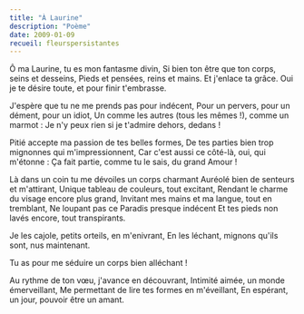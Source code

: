 ```yaml
---
title: "À Laurine"
description: "Poème"
date: 2009-01-09
recueil: fleurspersistantes
---
```


Ô ma Laurine, tu es mon fantasme divin,
Si bien ton être que ton corps, seins et desseins,
Pieds et pensées, reins et mains. Et j'enlace ta grâce.
Oui je te désire toute, et pour finir t'embrasse.

J'espère que tu ne me prends pas pour indécent,
Pour un pervers, pour un dément, pour un idiot,
Un comme les autres (tous les mêmes !), comme un marmot :
Je n'y peux rien si je t'admire dehors, dedans !

Pitié accepte ma passion de tes belles formes,
De tes parties bien trop mignonnes qui m'impressionnent,
Car c'est aussi ce côté-là, oui, qui m'étonne :
Ça fait partie, comme tu le sais, du grand Amour !

Là dans un coin tu me dévoiles un corps charmant
Auréolé bien de senteurs et m'attirant,
Unique tableau de couleurs, tout excitant,
Rendant le charme du visage encore plus grand,
Invitant mes mains et ma langue, tout en tremblant,
Ne loupant pas ce Paradis presque indécent
Et tes pieds non lavés encore, tout transpirants.

Je les cajole, petits orteils, en m'enivrant,
En les léchant, mignons qu'ils sont, nus maintenant.

Tu as pour me séduire un corps bien alléchant !

Au rythme de ton vœu, j'avance en découvrant,
Intimité aimée, un monde émerveillant,
Me permettant de lire tes formes en m'éveillant,
En espérant, un jour, pouvoir être un amant.

